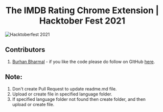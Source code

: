 # <center> The IMDB Rating Chrome Extension | Hacktober Fest 2021 </center>

![Hacktoberfest 2021](https://hacktoberfest.digitalocean.com/_nuxt/img/logo-hacktoberfest-full.f42e3b1.svg)

## Contributors

1. [Burhan Bharmal](https://burhanbharmal.com) - if you like the code please do follow on GItHub [here](<(https://github.com/ibuli)>).

## Note:

1. Don't create Pull Request to update readme.md file.
2. Upload or create file in specified language folder.
3. If specified language folder not found then create folder, and then upload or create file.
